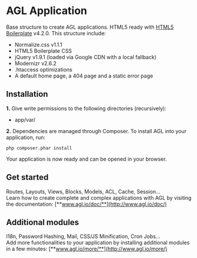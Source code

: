 AGL Application
===============

Base structure to create AGL applications. HTML5 ready with [HTML5 Boilerplate](http://html5boilerplate.com/) v4.2.0. This structure include:

* Normalize.css v1.1.1
* HTML5 Boilerplate CSS
* jQuery v1.9.1 (loaded via Google CDN with a local fallback)
* Modernizr v2.6.2
* .htaccess optimizations
* A default home page, a 404 page and a static error page

## Installation

**1.** Give write permissions to the following directories (recursively):

* app/var/

**2.** Dependencies are managed through Composer. To install AGL into your application, run:

	php composer.phar install

Your application is now ready and can be opened in your browser.

## Get started

Routes, Layouts, Views, Blocks, Models, ACL, Cache, Session...<br>
Learn how to create complete and complex applications with AGL by visiting the documentation: [**www.agl.io/doc/**](http://www.agl.io/doc/)

## Additional modules

I18n, Password Hashing, Mail, CSS/JS Minification, Cron Jobs...<br>
Add more functionalities to your application by installing additional modules in a few minutes: [**www.agl.io/more/**](http://www.agl.io/more/)
